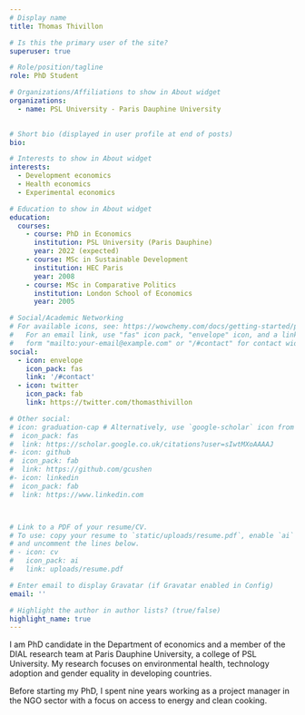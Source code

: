 ```yaml
---
# Display name
title: Thomas Thivillon

# Is this the primary user of the site?
superuser: true

# Role/position/tagline
role: PhD Student

# Organizations/Affiliations to show in About widget
organizations:
  - name: PSL University - Paris Dauphine University
   

# Short bio (displayed in user profile at end of posts)
bio: 

# Interests to show in About widget
interests:
  - Development economics
  - Health economics
  - Experimental economics

# Education to show in About widget
education:
  courses:
    - course: PhD in Economics
      institution: PSL University (Paris Dauphine)
      year: 2022 (expected)
    - course: MSc in Sustainable Development
      institution: HEC Paris
      year: 2008
    - course: MSc in Comparative Politics
      institution: London School of Economics 
      year: 2005

# Social/Academic Networking
# For available icons, see: https://wowchemy.com/docs/getting-started/page-builder/#icons
#   For an email link, use "fas" icon pack, "envelope" icon, and a link in the
#   form "mailto:your-email@example.com" or "/#contact" for contact widget.
social:
  - icon: envelope
    icon_pack: fas
    link: '/#contact'
  - icon: twitter
    icon_pack: fab
    link: https://twitter.com/thomasthivillon

# Other social: 
# icon: graduation-cap # Alternatively, use `google-scholar` icon from `ai` icon pack
#  icon_pack: fas
#  link: https://scholar.google.co.uk/citations?user=sIwtMXoAAAAJ
#- icon: github
#  icon_pack: fab
#  link: https://github.com/gcushen
#- icon: linkedin
#  icon_pack: fab
#  link: https://www.linkedin.com



# Link to a PDF of your resume/CV.
# To use: copy your resume to `static/uploads/resume.pdf`, enable `ai` icons in `params.toml`,
# and uncomment the lines below.
# - icon: cv
#   icon_pack: ai
#   link: uploads/resume.pdf

# Enter email to display Gravatar (if Gravatar enabled in Config)
email: ''

# Highlight the author in author lists? (true/false)
highlight_name: true
---
```


I am PhD candidate in the Department of economics and a member of the DIAL research team at Paris Dauphine University, a college of PSL University. My research focuses on environmental health, technology adoption and gender equality in developing countries.

Before starting my PhD, I spent nine years working as a project manager in the NGO sector with a focus on access to energy and clean cooking.
